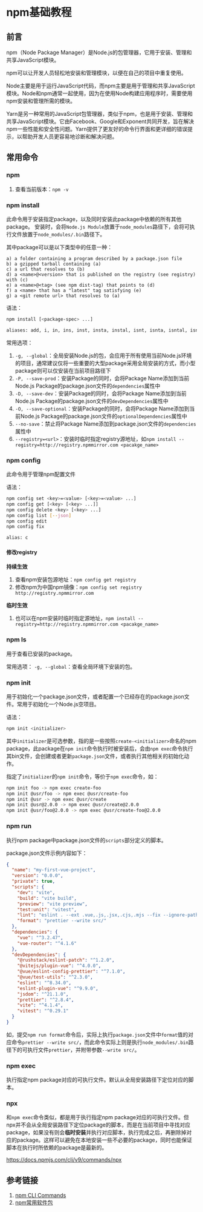# npm基础教程

## 前言

npm（Node Package Manager）是Node.js的包管理器，它用于安装、管理和共享JavaScript模块。

npm可以让开发人员轻松地安装和管理模块，以便在自己的项目中重复使用。

Node主要是用于运行JavaScript代码，而npm主要是用于管理和共享JavaScript模块。Node和npm通常一起使用，因为在使用Node构建应用程序时，需要使用npm安装和管理所需的模块。

Yarn是另一种常用的JavaScript包管理器，类似于npm，也是用于安装、管理和共享JavaScript模块。它由Facebook、Google和Exponent共同开发，旨在解决npm一些性能和安全性问题。Yarn提供了更友好的命令行界面和更详细的错误提示，以帮助开发人员更容易地诊断和解决问题。


## 常用命令

### npm

1. 查看当前版本：`npm -v`


### npm install

此命令用于安装指定package，以及同时安装此package中依赖的所有其他package。
安装时，会将`Node.js Module`放置于`node_modules`路径下，会将可执行文件放置于`node_modules/.bin`路径下。

其中package可以是以下类型中的任意一种：
```
a) a folder containing a program described by a package.json file
b) a gzipped tarball containing (a)
c) a url that resolves to (b)
d) a <name>@<version> that is published on the registry (see registry) with (c)
e) a <name>@<tag> (see npm dist-tag) that points to (d)
f) a <name> that has a "latest" tag satisfying (e)
g) a <git remote url> that resolves to (a)
```

语法：
```bash
npm install [<package-spec> ...]

aliases: add, i, in, ins, inst, insta, instal, isnt, isnta, isntal, isntall
```

常用选项：
1. `-g, --global`：全局安装Node.js的包，会应用于所有使用当前Node.js环境的项目，通常建议仅将一些重要的大型package采用全局安装的方式，而小型package则可以仅安装在当前项目路径下
2. `-P, --save-prod`：安装Package的同时，会将Package Name添加到当前Node.js Package的package.json文件的`dependencies`属性中
3. `-D, --save-dev`：安装Package的同时，会将Package Name添加到当前Node.js Package的package.json文件的`devDependencies`属性中
4. `-O, --save-optional`：安装Package的同时，会将Package Name添加到当前Node.js Package的package.json文件的`optionalDependencies`属性中
5. `--no-save`：禁止将Package Name添加到package.json文件的`dependencies`属性中
6. `--registry=<url>`：安装时临时指定registry源地址，如`npm install --registry=http://registry.npmmirror.com <pacakge_name>`


### npm config

此命令用于管理npm配置文件

语法：
```bash
npm config set <key>=<value> [<key>=<value> ...]
npm config get [<key> [<key> ...]]
npm config delete <key> [<key> ...]
npm config list [--json]
npm config edit
npm config fix

alias: c
```


#### 修改registry

**持续生效**
1. 查看npm安装包源地址：`npm config get registry`
2. 修改npm为中国npm镜像：`npm config set registry http://registry.npmmirror.com`

**临时生效**
1. 也可以在npm安装时临时指定源地址，`npm install --registry=http://registry.npmmirror.com <pacakge_name>`


### npm ls

用于查看已安装的package。

常用选项：
`-g, --global`：查看全局环境下安装的包。


### npm init

用于初始化一个package.json文件，或者配置一个已经存在的package.json文件。常用于初始化一个Node.js空项目。

语法：
```bash
npm init <initializer>
```

其中`initializer`是可选参数，指的是一些按照`create-<initializer>`命名的npm package，此package在`npm init`命令执行时被安装后，会由`npm exec`命令执行其bin文件，会创建或者更新`package.json`文件，或者执行其他相关的初始化动作。

指定了`initializer`的`npm init`命令，等价于`npm exec`命令，如：
```bash
npm init foo -> npm exec create-foo
npm init @usr/foo -> npm exec @usr/create-foo
npm init @usr -> npm exec @usr/create
npm init @usr@2.0.0 -> npm exec @usr/create@2.0.0
npm init @usr/foo@2.0.0 -> npm exec @usr/create-foo@2.0.0
```



### npm run

执行npm package中package.json文件的`scripts`部分定义的脚本。

package.json文件示例内容如下：
```json
{
  "name": "my-first-vue-project",
  "version": "0.0.0",
  "private": true,
  "scripts": {
    "dev": "vite",
    "build": "vite build",
    "preview": "vite preview",
    "test:unit": "vitest",
    "lint": "eslint . --ext .vue,.js,.jsx,.cjs,.mjs --fix --ignore-path .gitignore",
    "format": "prettier --write src/"
  },
  "dependencies": {
    "vue": "^3.2.47",
    "vue-router": "^4.1.6"
  },
  "devDependencies": {
    "@rushstack/eslint-patch": "^1.2.0",
    "@vitejs/plugin-vue": "^4.0.0",
    "@vue/eslint-config-prettier": "^7.1.0",
    "@vue/test-utils": "^2.3.0",
    "eslint": "^8.34.0",
    "eslint-plugin-vue": "^9.9.0",
    "jsdom": "^21.1.0",
    "prettier": "^2.8.4",
    "vite": "^4.1.4",
    "vitest": "^0.29.1"
  }
}

```

如，提交`npm run format`命令后，实际上执行`package.json`文件中`format`值的对应命令`prettier --write src/`，而此命令实际上则是执行`node_modules/.bin`路径下的可执行文件`prettier`，并附带参数`--write src/`。

### npm exec

执行指定npm package对应的可执行文件。默认从全局安装路径下定位对应的脚本。


### npx

和`npm exec`命令类似，都是用于执行指定npm package对应的可执行文件。但npx并不会从全局安装路径下定位package的脚本，而是在当前项目中寻找对应package，如果没有则会**临时安装**并执行对应脚本，执行完成之后，再删除掉对应的package。这样可以避免在本地安装一些不必要的package，同时也能保证脚本在执行时所依赖的package是最新的。

https://docs.npmjs.com/cli/v9/commands/npx



## 参考链接
1. [npm CLI Commands](https://docs.npmjs.com/cli/v9/commands)
2. [npm常用软件包](https://www.cnblogs.com/ajaemp/p/13810123.html)
